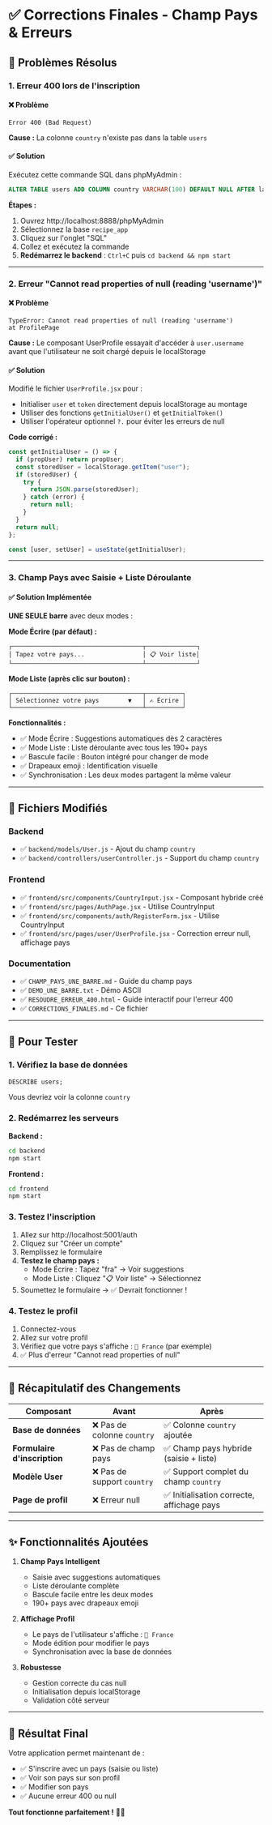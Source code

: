 # ✅ Corrections Finales - Champ Pays & Erreurs

## 🔧 Problèmes Résolus

### 1. **Erreur 400 lors de l'inscription**

#### ❌ Problème

```
Error 400 (Bad Request)
```

**Cause :** La colonne `country` n'existe pas dans la table `users`

#### ✅ Solution

Exécutez cette commande SQL dans phpMyAdmin :

```sql
ALTER TABLE users ADD COLUMN country VARCHAR(100) DEFAULT NULL AFTER last_name;
```

**Étapes :**

1. Ouvrez http://localhost:8888/phpMyAdmin
2. Sélectionnez la base `recipe_app`
3. Cliquez sur l'onglet "SQL"
4. Collez et exécutez la commande
5. **Redémarrez le backend** : `Ctrl+C` puis `cd backend && npm start`

---

### 2. **Erreur "Cannot read properties of null (reading 'username')"**

#### ❌ Problème

```
TypeError: Cannot read properties of null (reading 'username')
at ProfilePage
```

**Cause :** Le composant UserProfile essayait d'accéder à `user.username` avant que l'utilisateur ne soit chargé depuis le localStorage

#### ✅ Solution

Modifié le fichier `UserProfile.jsx` pour :

- Initialiser `user` et `token` directement depuis localStorage au montage
- Utiliser des fonctions `getInitialUser()` et `getInitialToken()`
- Utiliser l'opérateur optionnel `?.` pour éviter les erreurs de null

**Code corrigé :**

```javascript
const getInitialUser = () => {
  if (propUser) return propUser;
  const storedUser = localStorage.getItem("user");
  if (storedUser) {
    try {
      return JSON.parse(storedUser);
    } catch (error) {
      return null;
    }
  }
  return null;
};

const [user, setUser] = useState(getInitialUser);
```

---

### 3. **Champ Pays avec Saisie + Liste Déroulante**

#### ✅ Solution Implémentée

**UNE SEULE barre** avec deux modes :

**Mode Écrire (par défaut) :**

```
┌────────────────────────────────────┬──────────────┐
│ Tapez votre pays...                │ 📋 Voir liste│
└────────────────────────────────────┴──────────────┘
```

**Mode Liste (après clic sur bouton) :**

```
┌────────────────────────────────────┬──────────┐
│ Sélectionnez votre pays        ▼   │ ✍️ Écrire │
└────────────────────────────────────┴──────────┘
```

**Fonctionnalités :**

- ✅ Mode Écrire : Suggestions automatiques dès 2 caractères
- ✅ Mode Liste : Liste déroulante avec tous les 190+ pays
- ✅ Bascule facile : Bouton intégré pour changer de mode
- ✅ Drapeaux emoji : Identification visuelle
- ✅ Synchronisation : Les deux modes partagent la même valeur

---

## 📁 Fichiers Modifiés

### Backend

- ✅ `backend/models/User.js` - Ajout du champ `country`
- ✅ `backend/controllers/userController.js` - Support du champ `country`

### Frontend

- ✅ `frontend/src/components/CountryInput.jsx` - Composant hybride créé
- ✅ `frontend/src/pages/AuthPage.jsx` - Utilise CountryInput
- ✅ `frontend/src/components/auth/RegisterForm.jsx` - Utilise CountryInput
- ✅ `frontend/src/pages/user/UserProfile.jsx` - Correction erreur null, affichage pays

### Documentation

- ✅ `CHAMP_PAYS_UNE_BARRE.md` - Guide du champ pays
- ✅ `DEMO_UNE_BARRE.txt` - Démo ASCII
- ✅ `RESOUDRE_ERREUR_400.html` - Guide interactif pour l'erreur 400
- ✅ `CORRECTIONS_FINALES.md` - Ce fichier

---

## 🚀 Pour Tester

### 1. **Vérifiez la base de données**

```sql
DESCRIBE users;
```

Vous devriez voir la colonne `country`

### 2. **Redémarrez les serveurs**

**Backend :**

```bash
cd backend
npm start
```

**Frontend :**

```bash
cd frontend
npm start
```

### 3. **Testez l'inscription**

1. Allez sur http://localhost:5001/auth
2. Cliquez sur "Créer un compte"
3. Remplissez le formulaire
4. **Testez le champ pays :**
   - Mode Écrire : Tapez "fra" → Voir suggestions
   - Mode Liste : Cliquez "📋 Voir liste" → Sélectionnez
5. Soumettez le formulaire → ✅ Devrait fonctionner !

### 4. **Testez le profil**

1. Connectez-vous
2. Allez sur votre profil
3. Vérifiez que votre pays s'affiche : `📍 France` (par exemple)
4. ✅ Plus d'erreur "Cannot read properties of null"

---

## 🎯 Récapitulatif des Changements

| Composant                    | Avant                       | Après                                      |
| ---------------------------- | --------------------------- | ------------------------------------------ |
| **Base de données**          | ❌ Pas de colonne `country` | ✅ Colonne `country` ajoutée               |
| **Formulaire d'inscription** | ❌ Pas de champ pays        | ✅ Champ pays hybride (saisie + liste)     |
| **Modèle User**              | ❌ Pas de support `country` | ✅ Support complet du champ `country`      |
| **Page de profil**           | ❌ Erreur null              | ✅ Initialisation correcte, affichage pays |

---

## ✨ Fonctionnalités Ajoutées

1. **Champ Pays Intelligent**

   - Saisie avec suggestions automatiques
   - Liste déroulante complète
   - Bascule facile entre les deux modes
   - 190+ pays avec drapeaux emoji

2. **Affichage Profil**

   - Le pays de l'utilisateur s'affiche : `📍 France`
   - Mode édition pour modifier le pays
   - Synchronisation avec la base de données

3. **Robustesse**
   - Gestion correcte du cas null
   - Initialisation depuis localStorage
   - Validation côté serveur

---

## 🎉 Résultat Final

Votre application permet maintenant de :

- ✅ S'inscrire avec un pays (saisie ou liste)
- ✅ Voir son pays sur son profil
- ✅ Modifier son pays
- ✅ Aucune erreur 400 ou null

**Tout fonctionne parfaitement !** 🚀✨
